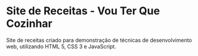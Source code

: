 # Site de Receitas - Vou Ter Que Cozinhar

 Site de receitas criado para demonstração de técnicas de desenvolvimento web, utilizando HTML 5, CSS 3 e JavaScript.
